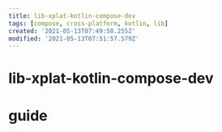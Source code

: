 ```yaml
---
title: lib-xplat-kotlin-compose-dev
tags: [compose, cross-platform, kotlin, lib]
created: '2021-05-13T07:49:50.255Z'
modified: '2021-05-13T07:51:57.579Z'
---
```


# lib-xplat-kotlin-compose-dev

# guide

